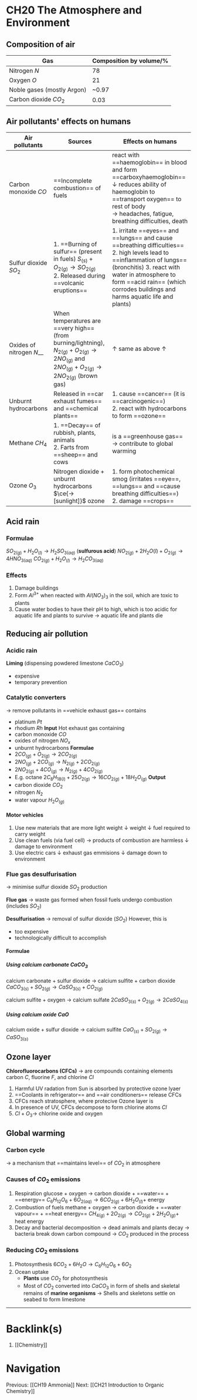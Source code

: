 # CH20 The Atmosphere and Environment
## Composition of air
| Gas                   | Composition by volume/% |
| --------------------- | ----------------------- |
| Nitrogen $N$          | 78                      |
| Oxygen $O$            | 21                      |
| Noble gases (mostly Argon)           | ~0.97                   |
| Carbon dioxide $CO_2$ | 0.03                    |
## Air pollutants' effects on humans
| Air pollutants           | Sources                                                                                                                                                         | Effects on humans |
| ------------------------ | --------------------------------------------------------------------------------------------------------------------------------------------------------------- | ------- |
| Carbon monoxide $CO$     | ==Incomplete combustion== of fuels                                         |react with ==haemoglobin== in blood and form ==carboxyhaemoglobin==<br>$\downarrow$ reduces ability of haemoglobin to ==transport oxygen== to rest of body<br>$\rightarrow$ headaches, fatigue, breathing difficulties, death         |
| Sulfur dioxide $SO_2$    | 1. ==Burning of sulfur== (present in fuels) $S_{(s)}+O_{2(g)} \rightarrow SO_{2(g)}$<br>2. Released during ==volcanic eruptions==  |1. irritate ==eyes== and ==lungs== and cause ==breathing difficulties==<br>2. high levels lead to ==inflammation of lungs== (bronchitis) 3. react with water in atmosphere to form ==acid rain== (which corrodes buildings and harms aquatic life and plants)         |
| Oxides of nitrogen $N$__ | When temperatures are ==very high== (from burning/lightning), $N_{2(g)}+O_{2(g)} \rightarrow 2NO_{(g)}$ and $2NO_{(g)}+O_{2(g)} \rightarrow 2NO_{2(g)}$ (brown gas) | $\uparrow$ same as above $\uparrow$          |
| Unburnt hydrocarbons     | Released in ==car exhaust fumes== and ==chemical plants==    |1. cause ==cancer== (it is ==carcinogenic==)<br>2. react with hydrocarbons to form ==ozone==        |
| Methane $CH_4$           | 1. ==Decay== of rubbish, plants, animals<br>2. Farts from ==sheep== and cows |is a ==greenhouse gas== $\rightarrow$ contribute to global warming         |
| Ozone $O_3$              | Nitrogen dioxide + unburnt hydrocarbons $\ce{->[sunlight]}$ ozone  | 1. form photochemical smog (irritates ==eye==, ==lungs== and ==cause breathing difficulties==)<br>2. damage ==crops==        |
## Acid rain
### Formulae
$SO_{2(g)}+H_2O_{(l)} \rightarrow H_2SO_{3(aq)}$ (**sulfurous acid**)
$NO_{2(g)} + 2H_2O{(l)} + O_{2(g)} \rightarrow 4HNO_{3(aq)}$
$CO_{2(g)}+H_2O_{(l)} \rightarrow H_2CO_{3(aq)}$
### Effects
1. Damage buildings
2. Form $Al^{3+}$ when reacted with $Al(NO_3)_3$ in the soil, which are toxic to plants
3. Cause water bodies to have their pH to high, which is too acidic for aquatic life and plants to survive $\rightarrow$ aquatic life and plants die
## Reducing air pollution
### Acidic rain
**Liming** (dispensing powdered limestone $CaCO_3$) 
- expensive
- temporary prevention
### Catalytic converters
$\rightarrow$ remove pollutants in ==vehicle exhaust gas==
contains
- platinum $Pt$ 
- rhodium $Rh$
**Input**
Hot exhaust gas containing
- carbon monoxide $CO$
- oxides of nitrogen $NO_x$
- unburnt hydrocarbons
**Formulae**
- $2CO_{(g)}+O_{2(g)} \rightarrow 2CO_{2(g)}$
- $2NO_{(g)}+2CO_{(g)} \rightarrow N_{2(g)}+2CO_{2(g)}$
- $2NO_{2(g)} + 4CO_{(g)} \rightarrow N_{2(g)} + 4CO_{2(g)}$
- E.g. octane $2C_8H_{18(l)} +25O_{2(g)} \rightarrow 16CO_{2(g)}+18H_2O_{(g)}$
**Output**
- carbon dioxide $CO_2$
- nitrogen $N_2$
- water vapour $H_2O_{(g)}$
#### Motor vehicles
1. Use new materials that are more light weight
    $\downarrow$ weight
    $\downarrow$ fuel required to carry weight
2. Use clean fuels (via fuel cell)
    $\rightarrow$ products of combustion are harmless
    $\downarrow$ damage to environment
3. Use electric cars
    $\downarrow$ exhaust gas emmisions
    $\downarrow$ damage down to environment
### Flue gas desulfurisation
$\rightarrow$ minimise sulfur dioxide $SO_2$ production

**Flue gas**
$\rightarrow$ waste gas formed when fossil fuels undergo combustion (includes $SO_2$)

**Desulfurisation**
$\rightarrow$ removal of sulfur dioxide ($SO_2$)
However, this is
- too expensive
- technologically difficult to accomplish
#### Formulae
##### Using calcium carbonate $CaCO_3$
calcium carbonate + sulfur dioxide $\rightarrow$ calcium sulfite + carbon dioxide
$CaCO_{3(s)}+SO_{2(g)} \rightarrow CaSO_{3(s)}+CO_{2(g)}$

calcium sulfite + oxygen $\rightarrow$ calcium sulfate
$2CaSO_{3(s)}+O_{2(g)} \rightarrow 2CaSO_{4(s)}$

##### Using calcium oxide $CaO$
calcium oxide + sulfur dioxide $\rightarrow$ calcium sulfite
$CaO_{(s)}+SO_{2(g)} \rightarrow CaSO_{3(s)}$

## Ozone layer
**Chlorofluorocarbons (CFCs)**
$\rightarrow$ are compounds containing elements carbon $C$, fluorine $F$, and chlorine $Cl$

1. Harmful UV radation from Sun is absorbed by protective ozone lyaer
2. ==Coolants in refrigerator== and ==air conditioners== release CFCs
3. CFCs reach stratosphere, where protecive Ozone layer is
4. In presence of UV, CFCs decompose to form chlorine atoms $Cl$
5. $Cl+O_3 \rightarrow$ chlorine oxide and oxygen

## Global warming
### Carbon cycle
$\rightarrow$ a mechanism that ==maintains level== of $CO_2$ in atmosphere
### Causes of $CO_2$ emissions
1. Respiration
    glucose + oxygen $\rightarrow$ carbon dioxide + ==water== + ==energy==
    $C_6H_{12}O_6+6O_{2(aq)} \rightarrow 6CO_{2(g)}+6H_2O_{(l)} +$ energy
2. Combustion of fuels
    methane + oxygen $\rightarrow$ carbon dioxide + ==water vapour== + ==heat energy==
    $CH_{4(g)}+2O_{2(g)} \rightarrow CO_{2(g)}+2H_2O_{(g)}+$ heat energy
3. Decay and bacterial decomposition
    $\rightarrow$ dead animals and plants decay
    $\rightarrow$ bacteria break down carbon compound
    $\rightarrow$ $CO_2$ produced in the process
### Reducing $CO_2$ emissions
1. Photosynthesis
    $6CO_2+6H_2O \rightarrow C_6H_{12}O_6+6O_2$
2. Ocean uptake
    - **Plants** use $CO_2$ for photosynthesis
    - Most of $CO_2$ converted into $CaCO_3$ in form of shells and skeletal remains of **marine organisms**
        $\rightarrow$ Shells and skeletons settle on seabed to form limestone

---
# Backlink(s)
1. [[Chemistry]]
# Navigation
Previous: [[CH19 Ammonia]]
Next: [[CH21 Introduction to Organic Chemistry]]